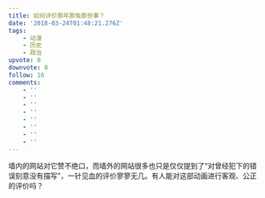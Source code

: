 ```yaml
---
title: 如何评价那年那兔那些事？
date: '2018-03-24T01:48:21.276Z'
tags:
    - 动漫
    - 历史
    - 政治
upvote: 0
downvote: 0
follow: 16
comments:
    - ''
    - ''
    - ''
    - ''
    - ''
    - ''
    - ''
    - ''
---
```


墙内的网站对它赞不绝口，而墙外的网站很多也只是仅仅提到了“对曾经犯下的错误刻意没有描写”，一针见血的评价寥寥无几。有人能对这部动画进行客观、公正的评价吗？
